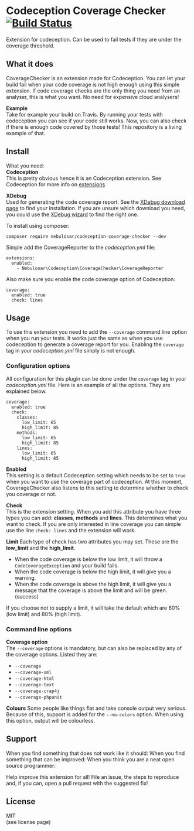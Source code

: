 # Codeception Coverage Checker   [![Build Status](https://travis-ci.com/Nebulosar/CodeceptionCoverageChecker.svg?token=jQEU4f9yyAzUsjfU7pQ5&branch=master)][travis-build]
Extension for codeception. Can be used to fail tests if they are under the coverage threshold.

## What it does
CoverageChecker is an extension made for Codeception. You can let your build fail when your code coverage is not high enough using this simple extension. If code coverage checks are the only thing you need from an analyser, this is what you want. No need for expensive cloud analysers!

**Example**  
Take for example your build on Travis. By running your tests with codeception you can see if your code still works. Now, you can also check if there is enough code covered by those tests! This repository is a living example of that.

## Install

What you need:  
**Codeception**  
This is pretty obvious hence it is an Codeception extension. See Codeception for more info on [extensions][codeception-extensions]

**XDebug**  
Used for generating the code coverage report. See the [XDebug download page][xdebug-download] to find your installation. If you are unsure which download you need, you could use the [XDebug wizard][xdebug-wizard] to find the right one.

To install using composer:

```
composer require nebulosar/codeception-coverage-checker --dev
```

Simple add the CoverageReporter to the _codeception.yml_ file:
```
extensions:
  enabled:
    - Nebulosar\Codeception\CoverageChecker\CoverageReporter
```

Also make sure you enable the code coverage option of Codeception:
```
coverage:
  enabled: true
  check: lines
```

## Usage
To use this extension you need to add the `--coverage` command line option when you run your tests. It works just the same as when you use codeception to generate a coverage report for you. Enabling the `coverage` tag in your _codeception.yml_ file simply is not enough.

### Configuration options
All configuration for this plugin can be done under the `coverage` tag in your _codeception.yml_ file. Here is an example of all the options. They are explained below.
```
coverage:
  enabled: true
  check:
    classes:
      low_limit: 65
      high_limit: 85
    methods:
      low_limit: 65
      high_limit: 85
    lines:
      low_limit: 65
      high_limit: 85
```

**Enabled**  
This setting is a default Codeception setting which needs to be set to `true` when you want to use the coverage part of codeception.
At this moment, CoverageChecker also listens to this setting to determine whether to check you coverage or not.

**Check**  
This is the extension setting. When you add this attribute you have three types you can add: **classes**, **methods** and **lines**.
This determines what you want to check. If you are only interested in line coverage you can simple use the line `check: lines` and the extension will work.

**Limit**
Each type of check has two attributes you may set. These are the **low_limit** and the **high_limit**.  
* When the code coverage is below the low limit, it will throw a `CodeCoverageException` and your build fails.  
* When the code coverage is below the high limit, it will give you a warning.  
* When the code coverage is above the high limit, it will give you a message that the coverage is above the limit and will be green. (success)

If you choose not to supply a limit, it will take the default which are 60% (low limit) and 80% (high limit). 

### Command line options
**Coverage option**  
The `--coverage` options is mandatory, but can also be replaced by any of the coverage options. Listed they are:
* `--coverage`
* `--coverage-xml`
* `--coverage-html`
* `--coverage-text`
* `--coverage-crap4j`
* `--coverage-phpunit`

**Colours**
Some people like things flat and take console output very serious. Because of this, support is added for the `--no-colors` option.
When using this option, output will be colourless.

## Support
When you find something that does not work like it should:
When you find something that can be improved:
When you think you are a neat open source programmer:

Help improve this extension for all!
File an issue, the steps to reproduce and, if you can, open a pull request with the suggested fix!

## License 

MIT  
(see license page)

[travis-build]: https://travis-ci.com/Nebulosar/CodeceptionCoverageChecker
[codeception-extensions]: https://codeception.com/extensions
[xdebug-download]: https://xdebug.org/download.php
[xdebug-wizard]: https://xdebug.org/wizard.php
